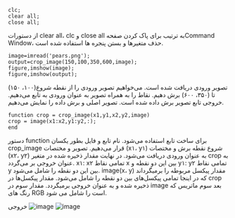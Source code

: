 ```
clc;
clear all;
close all;
```
از دستورات clear all، clc و close all  به ترتیب برای پاک کردن صفحهCommand Window، حذف متغیرها و بستن پنجره ها استفاده شده است.
```
image=imread('pears.png');
output=crop_image(150,100,350,600,image);
figure,imshow(image);
figure,imshow(output);
```
تصویر ورودی دریافت شده است. می‌خواهیم تصویر ورودی را از نقطه شروع(۱۰۰، ۱۵۰) تا (۳۵۰، ۶۰۰) برش دهیم. نقاط را به همراه تصویر به عنوان ورودی به تابع می‌دهیم. خروجی تابع تصویر برش داده شده است. تصویر اصلی و برش داده را نمایش می‌دهیم.
```
function crop = crop_image(x1,y1,x2,y2,image)
crop = image(x1:x2,y1:y2,:);
end
```
دستور function برای ساخت تابع استفاده می‌شود. نام تابع و فایل بطور یکسان crop_image قرار می‌دهیم. تصویر و مختصات (x۱، y۱) شروع نقطه برش و مختصات (x۲، y۲) به عنوان ورودی دریافت می‌شود. در نهایت مقدار ذخیره شده در متغیر crop به عنوان خروجی بر می‌گردد. x۱: x۲ تمامی نقاط x بین این دو نقطه و y۱: y۲ تمامی نقاط y بین این دو نقطه را شامل می‌شود. image(x، y) مقدار پیکسل مربوطه را برمیگرداند که در اینجا تمامی پیکسل‌های بین دو نقطه را شامل می‌شود. مقدار پیکسل‌ها در crop ذخیره شده و به عنوان خروجی برمیگردد. مقدار سوم در image بعد سوم ماتریس که رنگ های RGB است را شامل می شود.

خروجی
 ![image](https://github.com/semnan-university-ai/image-processing-class-002/blob/main/exercises/fvatani/17/tamrin17-1.png)
 ![image](https://github.com/semnan-university-ai/image-processing-class-002/blob/main/exercises/fvatani/17/tamrin17-2.png)
